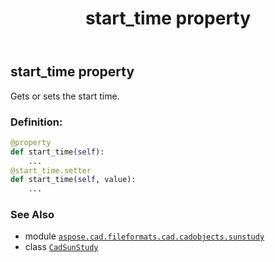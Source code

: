 ﻿---
title: start_time property
second_title: Aspose.CAD for Python via .NET API References
description: 
type: docs
weight: 310
url: /aspose.cad.fileformats.cad.cadobjects.sunstudy/cadsunstudy/start_time/
is_root: false
---

## start_time property


Gets or sets the start time.
### Definition:
```python
@property
def start_time(self):
    ...
@start_time.setter
def start_time(self, value):
    ...
```

### See Also
* module [`aspose.cad.fileformats.cad.cadobjects.sunstudy`](../../)
* class [`CadSunStudy`](/cad/python-net/aspose.cad.fileformats.cad.cadobjects.sunstudy/cadsunstudy)
